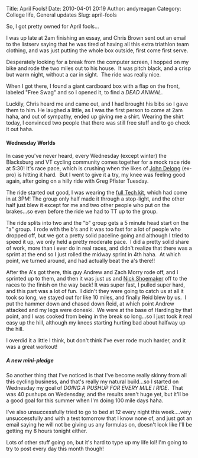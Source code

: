 Title: April Fools!
Date: 2010-04-01 20:19
Author: andyreagan
Category: College life, General updates
Slug: april-fools

So, I got pretty owned for April fools...

I was up late at 2am finishing an essay, and Chris Brown sent out an
email to the listserv saying that he was tired of having all this extra
triathlon team clothing, and was just putting the whole box outside,
first come first serve.

Desperately looking for a break from the computer screen, I hopped on my
bike and rode the two miles out to his house.  It was pitch black, and a
crisp but warm night, without a car in sight.  The ride was really nice.

When I got there, I found a giant cardboard box with a flap on the
front, labeled "Free Swag" and so I opened it, to find a *DEAD ANIMAL*.

Luckily, Chris heard me and came out, and I had brought his bibs so I
gave them to him. He laughed a little, as I was the first person to come
at 2am haha, and out of sympathy, ended up giving me a shirt. Wearing
the shirt today, I convinced two people that there was still free stuff
and to go check it out haha.

#### Wednesday Worlds

In case you've never heard, every Wednesday (except winter) the
Blacksburg and VT cycling community comes together for a mock race ride
at 5:30! It's race pace, which is crushing when the likes of [John
Delong](http://www.johndelong.us/) (ex-pro) is hitting it hard.  But I
went to give it a try, my knee was feeling good again, after going on a
hilly ride with Greg Pfister Tuesday.

The ride started out good, I was wearing the [full Tech
kit](http://tweetphoto.com/16579718), which had come in at 3PM! The
group only half made it through a stop-light, and the other half just
blew it except for me and two other people who put on the brakes...so
even before the ride we had to TT up to the group.

The ride splits into two and the "b" group gets a 5 minute head start on
the "a" group.  I rode with the b's and it was too fast for a lot of
people who dropped off, but we got a pretty solid paceline going and
although I tried to speed it up, we only held a pretty moderate pace.  I
did a pretty solid share of work, more than i ever do in real races, and
didn't realize that there was a sprint at the end so I just rolled the
midway sprint in 4th haha.  At which point, we turned around, and had
actually beat the a's there!!

After the A's got there, this guy Andrew and Zach Morry rode off, and I
sprinted up to them, and then it was just us and [Nick
Shoemaker](http://fiddleharpa.wordpress.com) off to the races to the
finish on the way back! It was super fast, I pulled super hard, and this
part was a lot of fun.  I didn't they were going to catch us at all it
took so long, we stayed out for like 10 miles, and finally Reid blew by
us.  I put the hammer down and chased down Reid, at which point Andrew
attacked and my legs were doneski.  We were at the base of Harding by
that point, and I was cooked from being in the break so long...so I just
took it real easy up the hill, although my knees starting hurting bad
about halfway up the hill.

I overdid it a little I think, but don't think I've ever rode much
harder, and it was a great workout!

##### A new mini-pledge

So another thing that I've noticed is that I've become really skinny
from all this cycling business, and that's really my natural build...so
I started on Wednesday my goal of *DOING A PUSHUP FOR EVERY MILE I
RIDE*.  That was 40 pushups on Wedensday, and the results aren't huge
yet, but it'll be a good goal for this summer when I'm doing 100 mile
days haha.

I've also unsuccessfully tried to go to bed at 12 every night this
week....very unsuccessfully and with a test tomorrow that I know none
of, and just got an email saying he will not be giving us any formulas
on, doesn't look like I'll be getting my 8 hours tonight either.

Lots of other stuff going on, but it's hard to type up my life lol! I'm
going to try to post every day this month though!
